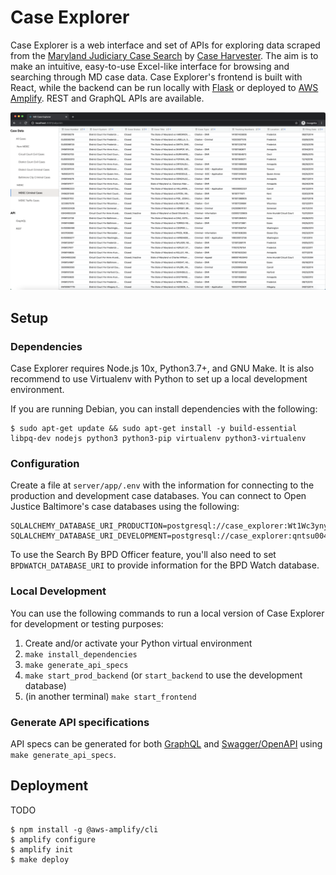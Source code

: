 # Case Explorer

Case Explorer is a web interface and set of APIs for exploring data scraped from the [Maryland Judiciary Case Search](http://casesearch.courts.state.md.us/casesearch/inquiry-index.jsp) by [Case Harvester](https://github.com/dismantl/CaseHarvester). The aim is to make an intuitive, easy-to-use Excel-like interface for browsing and searching through MD case data. Case Explorer's frontend is built with React, while the backend can be run locally with [Flask](https://flask.palletsprojects.com/) or deployed to [AWS Amplify](https://aws.amazon.com/amplify/). REST and GraphQL APIs are available.

![Screenshot](public/screenshot.png)

## Setup

### Dependencies

Case Explorer requires Node.js 10x, Python3.7+, and GNU Make. It is also recommend to use Virtualenv with Python to set up a local development environment.

If you are running Debian, you can install dependencies with the following:

```
$ sudo apt-get update && sudo apt-get install -y build-essential libpq-dev nodejs python3 python3-pip virtualenv python3-virtualenv
```

### Configuration

Create a file at `server/app/.env` with the information for connecting to the production and development case databases. You can connect to Open Justice Baltimore's case databases using the following:

```
SQLALCHEMY_DATABASE_URI_PRODUCTION=postgresql://case_explorer:Wt1Wc3yny9XHhChCktVj@db.openjusticebaltimore.org/mjcs
SQLALCHEMY_DATABASE_URI_DEVELOPMENT=postgresql://case_explorer:qntsu004A&DCxQyqrV5Q@dev.db.openjusticebaltimore.org/mjcs
```

To use the Search By BPD Officer feature, you'll also need to set `BPDWATCH_DATABASE_URI` to provide information for the BPD Watch database.

### Local Development

You can use the following commands to run a local version of Case Explorer for development or testing purposes:

1. Create and/or activate your Python virtual environment
1. `make install_dependencies`
1. `make generate_api_specs`
1. `make start_prod_backend` (or `start_backend` to use the development database)
1. (in another terminal) `make start_frontend`

### Generate API specifications

API specs can be generated for both [GraphQL](https://graphql.org/) and [Swagger/OpenAPI](https://swagger.io/) using `make generate_api_specs`.

## Deployment

TODO

```
$ npm install -g @aws-amplify/cli
$ amplify configure
$ amplify init
$ make deploy
```

